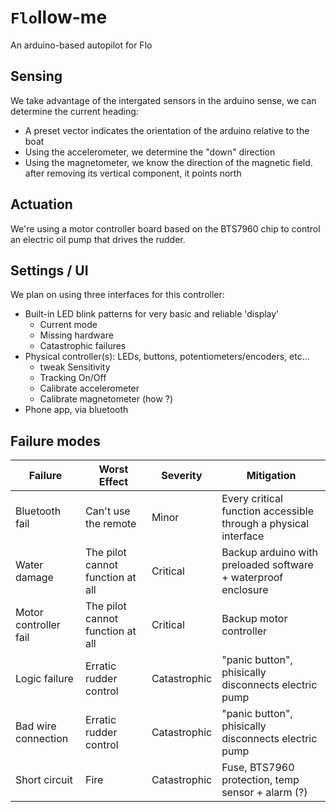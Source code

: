 # `Flo`llow-me
An arduino-based autopilot for Flo

## Sensing
We take advantage of the intergated sensors in the arduino sense, we can determine the current
heading:
- A preset vector indicates the orientation of the arduino relative to the boat
- Using the accelerometer, we determine the "down" direction
- Using the magnetometer, we know the direction of the magnetic field. after removing its vertical
  component, it points north

## Actuation
We're using a motor controller board based on the BTS7960 chip to control an electric oil pump that
drives the rudder.

## Settings / UI
We plan on using three interfaces for this controller:
- Built-in LED blink patterns for very basic and reliable 'display'
  - Current mode
  - Missing hardware
  - Catastrophic failures
- Physical controller(s): LEDs, buttons, potentiometers/encoders, etc...
  - tweak Sensitivity
  - Tracking On/Off
  - Calibrate accelerometer
  - Calibrate magnetometer (how ?)
- Phone app, via bluetooth

## Failure modes
Failure | Worst Effect | Severity | Mitigation
--- | --- | --- | ---
Bluetooth fail | Can't use the remote | Minor | Every critical function accessible through a physical interface
Water damage | The pilot cannot function at all | Critical | Backup arduino with preloaded software + waterproof enclosure
Motor controller fail | The pilot cannot function at all | Critical | Backup motor controller
Logic failure | Erratic rudder control | Catastrophic | "panic button", phisically disconnects electric pump
Bad wire connection | Erratic rudder control | Catastrophic | "panic button", phisically disconnects electric pump
Short circuit | Fire | Catastrophic | Fuse, BTS7960 protection, temp sensor + alarm (?)